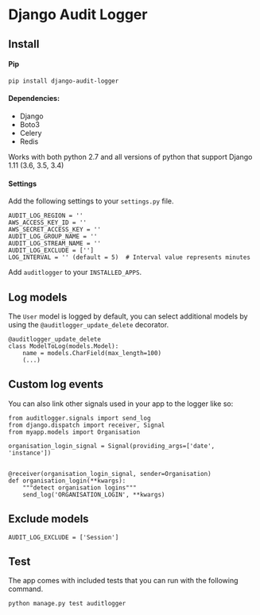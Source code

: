 # Django Audit Logger


## Install


#### Pip
`pip install django-audit-logger`


#### Dependencies:

* Django
* Boto3
* Celery
* Redis

Works with both python 2.7 and all versions of python that support Django 1.11 (3.6, 3.5, 3.4)


#### Settings


Add the following settings to your `settings.py` file.

```
AUDIT_LOG_REGION = ''
AWS_ACCESS_KEY_ID = ''
AWS_SECRET_ACCESS_KEY = ''
AUDIT_LOG_GROUP_NAME = ''
AUDIT_LOG_STREAM_NAME = ''
AUDIT_LOG_EXCLUDE = ['']
LOG_INTERVAL = '' (default = 5)  # Interval value represents minutes
```

Add `auditlogger` to your `INSTALLED_APPS`.

## Log models


The `User` model is logged by default, you can select additional models by using the `@auditlogger_update_delete` decorator.

```
@auditlogger_update_delete
class ModelToLog(models.Model):
    name = models.CharField(max_length=100)
    (...)

```

## Custom log events

You can also link other signals used in your app to the logger like so:

```
from auditlogger.signals import send_log
from django.dispatch import receiver, Signal
from myapp.models import Organisation

organisation_login_signal = Signal(providing_args=['date', 'instance'])


@receiver(organisation_login_signal, sender=Organisation)
def organisation_login(**kwargs):
    """detect organisation logins"""
    send_log('ORGANISATION_LOGIN', **kwargs)

```


## Exclude models


```AUDIT_LOG_EXCLUDE = ['Session']```


## Test

The app comes with included tests that you can run with the following command.

`python manage.py test auditlogger`
